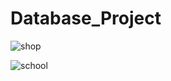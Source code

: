 # Database_Project

![shop](https://user-images.githubusercontent.com/72378500/138465233-e4422117-abc8-4c85-8463-de9cbb1ca093.png)

![school](https://user-images.githubusercontent.com/72378500/138465418-a1d1f058-7a82-4ea4-a55e-aa68561bbd84.png)
